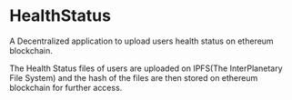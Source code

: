 # HealthStatus
A Decentralized application to upload users health status on ethereum blockchain.

The Health Status files of users are uploaded on IPFS(The InterPlanetary File System) and the hash of the files are then stored on ethereum blockchain for further access.

